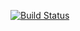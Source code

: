 [![Build Status](https://travis-ci.org/MRzNone/CSE110Lab5.svg?branch=master)](https://travis-ci.org/MRzNone/CSE110Lab5)
